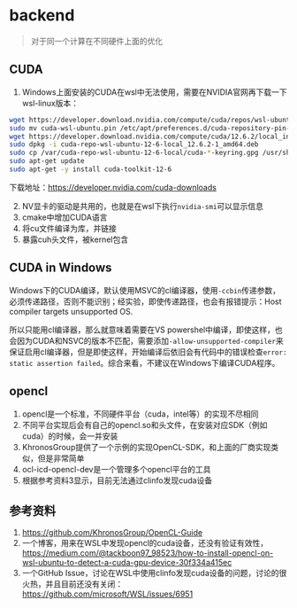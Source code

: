 # backend

> 对于同一个计算在不同硬件上面的优化

## CUDA

1. Windows上面安装的CUDA在wsl中无法使用，需要在NVIDIA官网再下载一下wsl-linux版本：

```sh
wget https://developer.download.nvidia.com/compute/cuda/repos/wsl-ubuntu/x86_64/cuda-wsl-ubuntu.pin
sudo mv cuda-wsl-ubuntu.pin /etc/apt/preferences.d/cuda-repository-pin-600
wget https://developer.download.nvidia.com/compute/cuda/12.6.2/local_installers/cuda-repo-wsl-ubuntu-12-6-local_12.6.2-1_amd64.deb
sudo dpkg -i cuda-repo-wsl-ubuntu-12-6-local_12.6.2-1_amd64.deb
sudo cp /var/cuda-repo-wsl-ubuntu-12-6-local/cuda-*-keyring.gpg /usr/share/keyrings/
sudo apt-get update
sudo apt-get -y install cuda-toolkit-12-6
```

下载地址：<https://developer.nvidia.com/cuda-downloads>

2. NV显卡的驱动是共用的，也就是在wsl下执行`nvidia-smi`可以显示信息
3. cmake中增加CUDA语言
4. 将cu文件编译为库，并链接
5. 暴露cuh头文件，被kernel包含

## CUDA in Windows

Windows下的CUDA编译，默认使用MSVC的cl编译器，使用`-ccbin`传递参数，必须传递路径，否则不能识别；经实验，即使传递路径，也会有报错提示：Host compiler targets unsupported OS.

所以只能用cl编译器，那么就意味着需要在VS powershel中编译，即使这样，也会因为CUDA和NSVC的版本不匹配，需要添加`-allow-unsupported-compiler`来保证启用cl编译器，但是即使这样，开始编译后依旧会有代码中的错误检查`error: static assertion failed`。综合来看，不建议在Windows下编译CUDA程序。

## opencl

1. opencl是一个标准，不同硬件平台（cuda，intel等）的实现不尽相同
2. 不同平台实现后会有自己的opencl.so和头文件，在安装对应SDK（例如cuda）的时候，会一并安装
3. KhronosGroup提供了一个示例的实现OpenCL-SDK，和上面的厂商实现类似，但是非常简单
4. ocl-icd-opencl-dev是一个管理多个opencl平台的工具
5. 根据参考资料3显示，目前无法通过clinfo发现cuda设备

## 参考资料

1. <https://github.com/KhronosGroup/OpenCL-Guide>
2. 一个博客，用来在WSL中发现opencl的cuda设备，还没有验证有效性，<https://medium.com/@tackboon97_98523/how-to-install-opencl-on-wsl-ubuntu-to-detect-a-cuda-gpu-device-30f334a415ec>
3. 一个GitHub Issue，讨论在WSL中使用clinfo发现cuda设备的问题，讨论的很火热，并且目前还没有关闭：<https://github.com/microsoft/WSL/issues/6951>